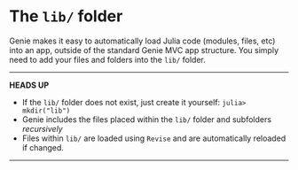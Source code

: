 #  The `lib/` folder
Genie makes it easy to automatically load Julia code (modules, files, etc) into an app, outside of the standard Genie MVC app structure. You simply need to add your files and folders into the `lib/` folder.



---

**HEADS UP**

* If the `lib/` folder does not exist, just create it yourself: `julia> mkdir("lib")`
* Genie includes the files placed within the `lib/` folder and subfolders *recursively*
* Files within `lib/` are loaded using `Revise` and are automatically reloaded if changed.



---


